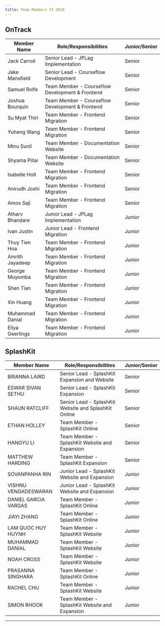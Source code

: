 ```yaml
---
title: Team Members T3 2024
---
```


## OnTrack

| Member Name     | Role/Responsibilities                           | Junior/Senior |
| --------------- | ----------------------------------------------- | ------------- |
| Jack Carroll    | Senior Lead - JPLag Implementation              | Senior        |
| Jake Mansfield  | Senior Lead - Courseflow Development            | Senior        |
| Samuel Rolfe    | Team Member - Courseflow Development & Frontend | Senior        |
| Joshua Bourquin | Team Member - Courseflow Development & Frontend | Senior        |
| Su Myat Thiri   | Team Member - Frontend Migration                | Senior        |
| Yuheng Wang     | Team Member - Frontend Migration                | Senior        |
| Minu Sunil      | Team Member - Documentation Website             | Senior        |
| Shyama Pillai   | Team Member - Documentation Website             | Senior        |
| Isabelle Holt   | Team Member - Frontend Migration                | Senior        |
| Anirudh Joshi   | Team Member - Frontend Migration                | Senior        |
| Amos Saji       | Team Member - Frontend Migration                | Senior        |
| Atharv Bhandare | Junior Lead - JPLag Implementation              | Junior        |
| Ivan Justin     | Junior Lead - Frontend Migration                | Junior        |
| Thuy Tien Hoa   | Team Member - Frontend Migration                | Junior        |
| Amrith Jayadeep | Team Member - Frontend Migration                | Junior        |
| George Muyomba  | Team Member - Frontend Migration                | Junior        |
| Shen Tian       | Team Member - Frontend Migration                | Junior        |
| Xin Huang       | Team Member - Frontend Migration                | Junior        |
| Muhammad Danial | Team Member - Frontend Migration                | Junior        |
| Eliya Geerlings | Team Member - Frontend Migration                | Junior        |

## SplashKit

| Member Name          | Role/Responsibilities                                | Junior/Senior |
| -------------------- | ---------------------------------------------------- | ------------- |
| BRIANNA LAIRD        | Senior Lead - SplashKit Expansion and Website        | Senior        |
| ESWAR SIVAN SETHU    | Senior Lead - SplashKit Expansion                    | Senior        |
| SHAUN RATCLIFF       | Senior Lead - SplashKit Website and SplashKit Online | Senior        |
| ETHAN HOLLEY         | Team Member - SplashKit Online                       | Senior        |
| HANGYU LI            | Team Member - SplashKit Website and Expansion        | Senior        |
| MATTHEW HARDING      | Team Member - SplashKit Expansion                    | Senior        |
| SOVANPANHA RIN       | Junior Lead - SplashKit Website and Expansion        | Junior        |
| VISHNU VENGADESWARAN | Junior Lead - SplashKit Website and Expansion        | Junior        |
| DANIEL GARCIA VARGAS | Team Member - SplashKit Online                       | Junior        |
| JIAYI ZHANG          | Team Member - SplashKit Online                       | Junior        |
| LAM QUOC HUY HUYNH   | Team Member - SplashKit Website                      | Junior        |
| MUHAMMAD DANIAL      | Team Member - SplashKit Website                      | Junior        |
| NOAH CROSS           | Team Member - SplashKit Website                      | Junior        |
| PRASANNA SINGHARA    | Team Member - SplashKit Online                       | Junior        |
| RACHEL CHU           | Team Member - SplashKit Website                      | Junior        |
| SIMON RHOOK          | Team Member - SplashKit Website and Expansion        | Junior        |

---
